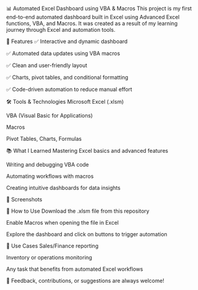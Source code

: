 📊 Automated Excel Dashboard using VBA & Macros
This project is my first end-to-end automated dashboard built in Excel using Advanced Excel functions, VBA, and Macros. It was created as a result of my learning journey through Excel and automation tools.

🚀 Features
✅ Interactive and dynamic dashboard

✅ Automated data updates using VBA macros

✅ Clean and user-friendly layout

✅ Charts, pivot tables, and conditional formatting

✅ Code-driven automation to reduce manual effort

🛠️ Tools & Technologies
Microsoft Excel (.xlsm)

VBA (Visual Basic for Applications)

Macros

Pivot Tables, Charts, Formulas

📚 What I Learned
Mastering Excel basics and advanced features

Writing and debugging VBA code

Automating workflows with macros

Creating intuitive dashboards for data insights

📸 Screenshots


📂 How to Use
Download the .xlsm file from this repository

Enable Macros when opening the file in Excel

Explore the dashboard and click on buttons to trigger automation

📌 Use Cases
Sales/Finance reporting

Inventory or operations monitoring

Any task that benefits from automated Excel workflows

📢 Feedback, contributions, or suggestions are always welcome!
